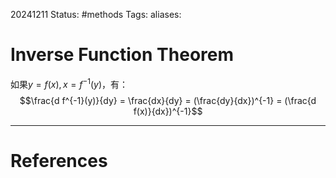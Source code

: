 20241211
Status: #methods
Tags: 
aliases: 
# Inverse Function Theorem
如果$y = f(x),x = f^{-1}(y)$，有：
$$\frac{d f^{-1}(y)}{dy} = \frac{dx}{dy} = (\frac{dy}{dx})^{-1} = (\frac{d f(x)}{dx})^{-1}$$







---
# References
